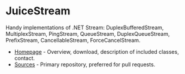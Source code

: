 # JuiceStream #

Handy implementations of .NET Stream: DuplexBufferedStream, MultiplexStream, PingStream, QueueStream, DuplexQueueStream, PrefixStream, CancellableStream, ForceCancelStream.

* [Homepage](https://juicestream.machinezoo.com/) - Overview, download, description of included classes, contact.
* [Sources](https://bitbucket.org/robertvazan/juicestream/src) - Primary repository, preferred for pull requests.


